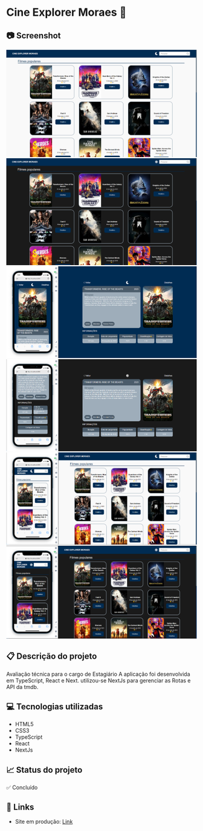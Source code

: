 # Cine Explorer Moraes 🍿

## 📷 Screenshot
[![Screenshot](https://github.com/gabrielmoraesy/cine-explorer-moraes/blob/master/public/img/1.png)](https://github.com/gabrielmoraesy/cine-explorer-moraes/blob/master/public/img/1.png)
[![Screenshot](https://github.com/gabrielmoraesy/cine-explorer-moraes/blob/master/public/img/2.png)](https://github.com/gabrielmoraesy/cine-explorer-moraes/blob/master/public/img/2.png)
[![Screenshot](https://github.com/gabrielmoraesy/cine-explorer-moraes/blob/master/public/img/7.png)](https://github.com/gabrielmoraesy/cine-explorer-moraes/blob/master/public/img/7.png)
[![Screenshot](https://github.com/gabrielmoraesy/cine-explorer-moraes/blob/master/public/img/8.png)](https://github.com/gabrielmoraesy/cine-explorer-moraes/blob/master/public/img/8.png)
[![Screenshot](https://github.com/gabrielmoraesy/cine-explorer-moraes/blob/master/public/img/5.png)](https://github.com/gabrielmoraesy/cine-explorer-moraes/blob/master/public/img/5.png)
[![Screenshot](https://github.com/gabrielmoraesy/cine-explorer-moraes/blob/master/public/img/6.png)](https://github.com/gabrielmoraesy/cine-explorer-moraes/blob/master/public/img/6.png)

## 📋 Descrição do projeto
Avaliação técnica para o cargo de Estagiário
A aplicação foi desenvolvida em TypeScript, React e Next. utilizou-se NextJs para gerenciar as Rotas e API da tmdb.

## 💻 Tecnologias utilizadas
- HTML5
- CSS3
- TypeScript
- React
- NextJs

## 📈 Status do projeto
✅ Concluído

## 🚀 Links 
- Site em produção: [Link]([https://github.com/gabrielmoraesy/cine-explorer-moraes/ "Link")

